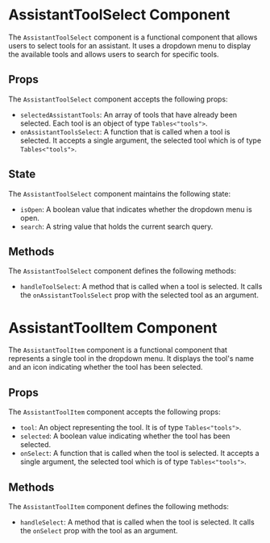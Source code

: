 # AssistantToolSelect Component

The `AssistantToolSelect` component is a functional component that allows users to select tools for an assistant. It uses a dropdown menu to display the available tools and allows users to search for specific tools.

## Props

The `AssistantToolSelect` component accepts the following props:

- `selectedAssistantTools`: An array of tools that have already been selected. Each tool is an object of type `Tables<"tools">`.
- `onAssistantToolsSelect`: A function that is called when a tool is selected. It accepts a single argument, the selected tool which is of type `Tables<"tools">`.

## State

The `AssistantToolSelect` component maintains the following state:

- `isOpen`: A boolean value that indicates whether the dropdown menu is open.
- `search`: A string value that holds the current search query.

## Methods

The `AssistantToolSelect` component defines the following methods:

- `handleToolSelect`: A method that is called when a tool is selected. It calls the `onAssistantToolsSelect` prop with the selected tool as an argument.

# AssistantToolItem Component

The `AssistantToolItem` component is a functional component that represents a single tool in the dropdown menu. It displays the tool's name and an icon indicating whether the tool has been selected.

## Props

The `AssistantToolItem` component accepts the following props:

- `tool`: An object representing the tool. It is of type `Tables<"tools">`.
- `selected`: A boolean value indicating whether the tool has been selected.
- `onSelect`: A function that is called when the tool is selected. It accepts a single argument, the selected tool which is of type `Tables<"tools">`.

## Methods

The `AssistantToolItem` component defines the following methods:

- `handleSelect`: A method that is called when the tool is selected. It calls the `onSelect` prop with the tool as an argument.